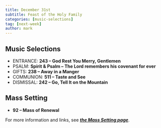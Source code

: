 ```yaml
---
title: December 31st 
subtitle: Feast of the Holy Family
categories: [music-selections]
tag: [next-week]
author: mark
---
```


## Music Selections

- ENTRANCE: **243 – God Rest You Merry, Gentlemen**
- PSALM: **Spirit & Psalm – The Lord remembers his covenant for ever**
- GIFTS: **238 – Away in a Manger**
- COMMUNION: **511 – Taste and See**
- DISMISSAL: **242 – Go, Tell It on the Mountain**

## Mass Setting

- **92 – Mass of Renewal**

For more information and links, see _**[the Mass Setting page](/mass-setting/)**_.
